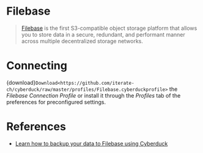 Filebase
===

> [Filebase](https://docs.filebase.com/) is the first S3-compatible object storage platform that allows you to store data in a secure, redundant, and performant manner across multiple decentralized storage networks.

# Connecting

{download}`Download<https://github.com/iterate-ch/cyberduck/raw/master/profiles/Filebase.cyberduckprofile>` the *Filebase Connection Profile* or install it through the *Profiles* tab of the preferences for preconfigured settings.

# References

- [Learn how to backup your data to Filebase using Cyberduck](https://docs.filebase.com/client-configurations/cyberduck)
